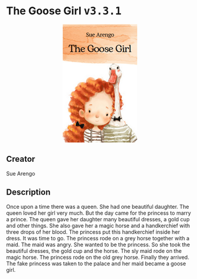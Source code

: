 
# The Goose Girl <kbd>v3.3.1</kbd>

<center>
  <img src="./cover-1024.jpg"/>
</center>

## Creator
Sue Arengo

## Description
Once upon a time there was a queen. She had one beautiful daughter. The queen loved her girl very much. But the day came for the princess to marry a prince. The queen gave her daughter many beautiful dresses, a gold cup and other things. She also gave her a magic horse and a handkerchief with three drops of her blood. The princess put this handkerchief inside her dress. It was time to go. The princess rode on a grey horse together with a maid. The maid was angry. She wanted to be the princess. So she took the beautiful dresses, the gold cup and the horse. The sly maid rode on the magic horse. The princess rode on the old grey horse. Finally they arrived. The fake princess was taken to the palace and her maid became a goose girl. 
